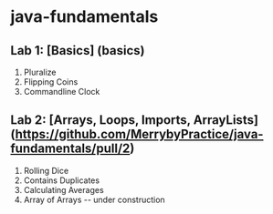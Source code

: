# java-fundamentals

## Lab 1: [Basics] (basics)
  1. Pluralize
  2. Flipping Coins
  3. Commandline Clock
## Lab 2: [Arrays, Loops, Imports, ArrayLists] (https://github.com/MerrybyPractice/java-fundamentals/pull/2)
  1. Rolling Dice
  2. Contains Duplicates 
  3. Calculating Averages 
  4. Array of Arrays -- under construction 
  

